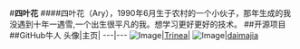 #**四叶花**
####四叶花（Ary），1990年6月生于农村的一个小伙子，那年生成的我没遇到十年一遇雪,一个出生很平凡的我。想学习更好更好的技术。
##开源项目
##GitHub牛人
头像|主页|
---|---
![Image](https://github.com/siyehua/Adnroid-Notes/blob/master/Img/Person/Trinea.png)|[Trinea](https://github.com/Trinea)|
![Image](https://github.com/siyehua/Adnroid-Notes/blob/master/Img/Person/daimajia.png)|[daimajia](https://github.com/daimajia)